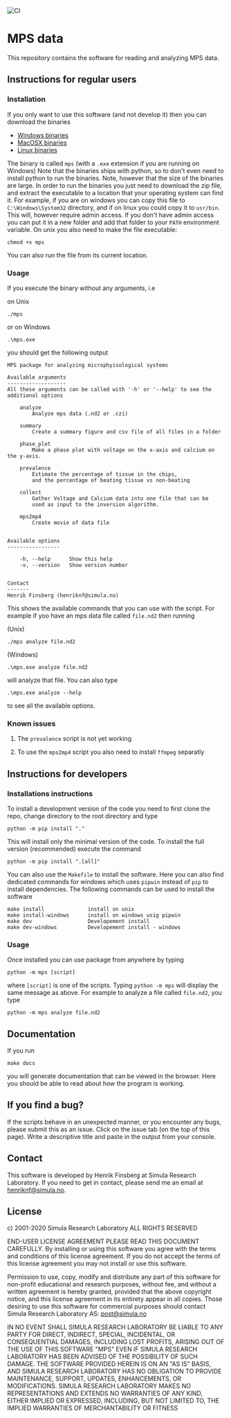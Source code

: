 ![CI](https://github.com/finsberg/mps/workflows/CI/badge.svg)

# MPS data

This repository contains the software for reading and analyzing MPS data.

## Instructions for regular users

### Installation

If you only want to use this software (and not develop it) then you can download the binaries

- [Windows binaries](https://github.com/finsberg/mps/suites/1493516025/artifacts/25997813)
- [MacOSX binaries](https://github.com/finsberg/mps/suites/1493516025/artifacts/25997811)
- [Linux binaries](https://github.com/finsberg/mps/suites/1493516025/artifacts/25997812)

The binary is called `mps` (with a `.exe` extension if you are running on Windows)
Note that the binaries ships with python, so to don't even need to install python to run the binaries.
Note, however that the size of the binaries are large.
In order to run the binaries you just need to download the zip file, and extract the executable to a location that your operating system can find it.
For example, if you are on windows you can copy this file to `C:\Windows\System32` directory, and if on linux you could copy it to `usr/bin`.
This will, however require admin access. If you don't have admin access you can put it in a new folder and add that folder to your `PATH` environment variable.
On unix you also need to make the file executable:
```
chmod +x mps
```
You can also run the file from its current location.

### Usage

If you execute the binary without any arguments, i.e

on Unix
```
./mps
```
or on Windows
```
.\mps.exe
```

you should get the following output

```
MPS package for analyzing microphyisological systems

Available arguments
-------------------
All these arguments can be called with '-h' or '--help' to see the
additional options

    analyze
        Analyze mps data (.nd2 or .czi)

    summary
        Create a summary figure and csv file of all files in a folder

    phase_plot
        Make a phase plot with voltage on the x-axis and calcium on the y-axis.

    prevalence
        Estimate the percentage of tissue in the chips,
        and the percentage of beating tissue vs non-beating

    collect
        Gather Voltage and Calcium data into one file that can be
        used as input to the inversion algorithm.

    mps2mp4
        Create movie of data file


Available options
-----------------

    -h, --help      Show this help
    -v, --version   Show version number


Contact
-------
Henrik Finsberg (henriknf@simula.no)
```

This shows the available commands that you can use with the script.
For example if yoo have an mps data file called `file.nd2` then running

(Unix)
```
./mps analyze file.nd2
```

(Windows)
```
.\mps.exe analyze file.nd2
```

will analyze that file. You can also type

```
.\mps.exe analyze --help
```
to see all the available options.


### Known issues

1. The `prevalence` script is not yet working

2. To use the `mps2mp4` script you also need to install `ffmpeg` separatly


## Instructions for developers

### Installations instructions

To install a development version of the code you need to first clone the repo, change directory to the root directory and type
```
python -m pip install "."
```
This will install only the minimal version of the code. To install the full version (recommended) execute the command
```
python -m pip install ".[all]"
```
You can also use the `Makefile` to install the software. Here you can also find dedicated commands for windows which uses `pipwin` instead of `pip` to install dependencies.
The following commands can be used to install the software

```
make install              install on unix
make install-windows      install on windows usig pipwin
make dev                  Developement install
make dev-windows          Developement install - windows
```

### Usage

Once installed you can use package from anywhere by typing
```
python -m mps [script]
```
where `[script]` is one of the scripts. Typing `python -m mps` will display the same message as above.
For example to analyze a file called `file.nd2`, you type
```
python -m mps analyze file.nd2
```

## Documentation

If you run

```
make docs
```

you will generate documentation that can be viewed in the browser.
Here you should be able to read about how the program is working.

## If you find a bug?

If the scripts behave in an unexpected manner, or you encounter any bugs, please submit this as an issue.
Click on the issue tab (on the top of this page). Write a descriptive title and paste in the output from your console.


## Contact

This software is developed by Henrik Finsberg at Simula Research Laboratory.
If you need to get in contact, please send me an email at [henriknf@simula.no](mailto:henriknf@simula.no).

## License

c) 2001-2020 Simula Research Laboratory ALL RIGHTS RESERVED

END-USER LICENSE AGREEMENT
PLEASE READ THIS DOCUMENT CAREFULLY. By installing or using this
software you agree with the terms and conditions of this license
agreement. If you do not accept the terms of this license agreement
you may not install or use this software.

Permission to use, copy, modify and distribute any part of this
software for non-profit educational and research purposes, without
fee, and without a written agreement is hereby granted, provided
that the above copyright notice, and this license agreement in its
entirety appear in all copies. Those desiring to use this software
for commercial purposes should contact Simula Research Laboratory AS:
post@simula.no

IN NO EVENT SHALL SIMULA RESEARCH LABORATORY BE LIABLE TO ANY PARTY
FOR DIRECT, INDIRECT, SPECIAL, INCIDENTAL, OR CONSEQUENTIAL DAMAGES,
INCLUDING LOST PROFITS, ARISING OUT OF THE USE OF THIS SOFTWARE
"MPS" EVEN IF SIMULA RESEARCH LABORATORY HAS BEEN ADVISED
OF THE POSSIBILITY OF SUCH DAMAGE. THE SOFTWARE PROVIDED HEREIN IS
ON AN "AS IS" BASIS, AND SIMULA RESEARCH LABORATORY HAS NO OBLIGATION
TO PROVIDE MAINTENANCE, SUPPORT, UPDATES, ENHANCEMENTS, OR MODIFICATIONS.
SIMULA RESEARCH LABORATORY MAKES NO REPRESENTATIONS AND EXTENDS NO
WARRANTIES OF ANY KIND, EITHER IMPLIED OR EXPRESSED, INCLUDING, BUT
NOT LIMITED TO, THE IMPLIED WARRANTIES OF MERCHANTABILITY OR FITNESS
